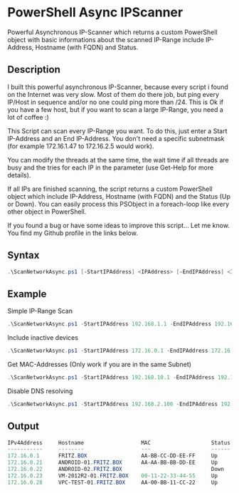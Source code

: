 # PowerShell Async IPScanner

Powerful Asynchronous IP-Scanner which returns a custom PowerShell object with basic informations about the scanned IP-Range include IP-Address, Hostname (with FQDN) and Status.

## Description

I built this powerful asynchronous IP-Scanner, because every script i found on the Internet was very slow. Most of them do there job, but ping every IP/Host in sequence and/or no one could ping more than /24. This is Ok if you have a few host, but if you want to scan a large IP-Range, you need a lot of coffee :)

This Script can scan every IP-Range you want. To do this, just enter a Start IP-Address and an End IP-Address. You don't need a specific subnetmask (for example 172.16.1.47 to 172.16.2.5 would work).

You can modify the threads at the same time, the wait time if all threads are busy and the tries for each IP in the parameter (use Get-Help for more details).
  
If all IPs are finished scanning, the script returns a custom PowerShell object which include IP-Address, Hostname (with FQDN) and the Status (Up or Down). You can easily process this PSObject in a foreach-loop like every other object in PowerShell.
    
If you found a bug or have some ideas to improve this script... Let me know. You find my Github profile in the links below.

## Syntax

```powershell
.\ScanNetworkAsync.ps1 [-StartIPAddress] <IPAddress> [-EndIPAddress] <IPAddress> [[-Threads] <Int32>] [[-Tries] <Int32>] [[-IncludeInactive]] [[-ResolveDNS]] [[-GetMAC]] [<CommonParameters>] 
```

## Example

Simple IP-Range Scan
```powershell
.\ScanNetworkAsync.ps1 -StartIPAddress 192.168.1.1 -EndIPAddress 192.168.1.200 
```

Include inactive devices
```powershell 
.\ScanNetworkAsync.ps1 -StartIPAddress 172.16.0.1 -EndIPAddress 172.16.1.254 -IncludeInactive
```

Get MAC-Addresses (Only work if you are in the same Subnet)
```powershell
.\ScanNetworkAsync.ps1 -StartIPAddress 192.168.10.1 -EndIPAddress 192.168.10.25 -GetMAC
```

Disable DNS resolving
```powershell
.\ScanNetworkAsync.ps1 -StartIPAddress 192.168.2.100 -EndIPAddress 192.168.2.254 -ResolveDNS:$false
```

## Output

```powershell
IPv4Address     Hostname                  MAC                   Status
-----------     --------                  ---                   ------
172.16.0.1      FRITZ.BOX                 AA-BB-CC-DD-EE-FF     Up
172.16.0.21     ANDROID-01.FRITZ.BOX      AA-AA-BB-BB-DD-EE     Up
172.16.0.22     ANDROID-02.FRITZ.BOX                            Down
172.16.0.23     VM-2012R2-01.FRITZ.BOX    00-11-22-33-44-55     Up
172.16.0.28     VPC-TEST-01.FRITZ.BOX     AA-00-BB-11-CC-22     Up
 ```